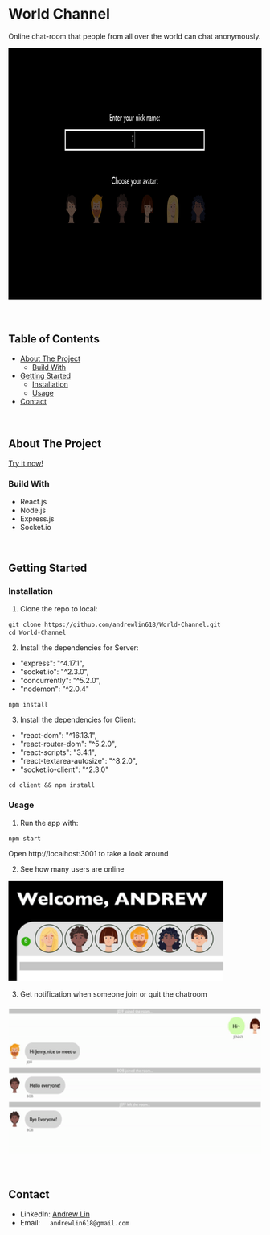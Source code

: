 # World Channel
Online chat-room that people from all over the world can chat anonymously.

<img src="images/screenshot.gif" height=500px alt="Screenshot"></img>
<br /><br /><br />


## Table of Contents
* [About The Project](#about-the-project)
  * [Build With](#build-with)
* [Getting Started](#getting-started)
  * [Installation](#installation)
  * [Usage](#usage)
* [Contact](#contact)
<br /><br /><br />

## About The Project

[Try it now!](https://worldchannel.herokuapp.com/)

### Build With
* React.js
* Node.js
* Express.js
* Socket.io
<br />

## Getting Started

### Installation

1. Clone the repo to local:
```
git clone https://github.com/andrewlin618/World-Channel.git
cd World-Channel
```

2. Install the dependencies for Server:
* "express": "^4.17.1",
* "socket.io": "^2.3.0",
* "concurrently": "^5.2.0",
* "nodemon": "^2.0.4"
```
npm install
```

3. Install the dependencies for Client:
* "react-dom": "^16.13.1",
* "react-router-dom": "^5.2.0",
* "react-scripts": "3.4.1",
* "react-textarea-autosize": "^8.2.0",
* "socket.io-client": "^2.3.0"

```
cd client && npm install
```

### Usage
1. Run the app with:
```
npm start
```
Open http://localhost:3001 to take a look around

2. See how many users are online

<img src="images/online.gif" height=200px alt="online"></img>

3. Get notification when someone join or quit the chatroom

<img src="images/join.gif" height=300px alt="join / quit"></img>

<br />

## Contact
- LinkedIn: [Andrew Lin](https://www.linkedin.com/in/andrewlin618)
- Email:    &nbsp; &nbsp; `andrewlin618@gmail.com`
